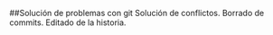 ##Solución de problemas con git
Solución de conflictos. Borrado de commits. Editado de la historia.
